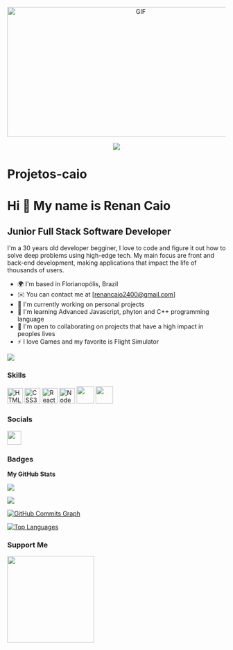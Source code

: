 <p align='center'>
    <img alt='GIF' src='https://github.com/mrhrifat/mrhrifat/blob/master/gifs/code.gif?raw=true' width='600' height='300' />
</p>
<div align='center'>
<img src='https://readme-typing-svg.herokuapp.com?font=ubuntu&color=16A085¢er=true&lines=Front+End+Developer;Enthusiastic+Programmer;Open+Source+Contributor;Code+For+Everyone'/ >
</div>




# Projetos-caio
Hi 👋 My name is Renan Caio
==========================

Junior Full Stack Software Developer
-----------------------------

I'm a 30 years old developer begginer, I love to code and figure it out how to solve deep problems using high-edge tech. My main focus are front and back-end development, making applications that impact the life of thousands of users.


* 🌍  I'm based in Florianopólis, Brazil
* ✉️  You can contact me at [renancaio2400@gmail.com]
* 🚀  I'm currently working on personal projects
* 🧠  I'm learning Advanced Javascript, phyton and C++ programming language
* 🤝  I'm open to collaborating on projects that have a high impact in peoples lives
* ⚡  I love Games and my favorite is Flight Simulator

<a href="https://www.github.com/renancaio22" target="_blank" rel="noreferrer"><img
src="https://img.shields.io/github/followers/renancaio22?logo=github&style=for-the-badge&color=3382ed&labelColor=171717" /></a>

### Skills

<p align="left">
<a href="https://developer.mozilla.org/en-US/docs/Glossary/HTML5" target="_blank" rel="noreferrer"><img src="https://raw.githubusercontent.com/danielcranney/readme-generator/main/public/icons/skills/html5-colored.svg" width="36" height="36" alt="HTML5" /></a>
<a href="https://developer.mozilla.org/en-US/docs/Web/CSS" target="_blank" rel="noreferrer"><img src="https://raw.githubusercontent.com/danielcranney/readme-generator/main/public/icons/skills/css3-colored.svg" width="36" height="36" alt="CSS3" /></a>  
<a href="https://reactjs.org/" target="_blank" rel="noreferrer"><img src="https://raw.githubusercontent.com/danielcranney/readme-generator/main/public/icons/skills/react-colored.svg" width="36" height="36" alt="React" /></a>
<a href="https://nodejs.org/en/" target="_blank" rel="noreferrer"><img src="https://raw.githubusercontent.com/danielcranney/readme-generator/main/public/icons/skills/nodejs-colored.svg" width="36" height="36" alt="NodeJS" /></a>
<img src="https://cdn.jsdelivr.net/gh/devicons/devicon/icons/javascript/javascript-original.svg" width="40" height="40"/> 
<img src="https://cdn.jsdelivr.net/gh/devicons/devicon/icons/python/python-original.svg" width="40" height="40" />

          
        

### Socials

<p align="left"> <a href="https://discord.com/users/905593895088451616" target="_blank" rel="noreferrer"><img src="https://raw.githubusercontent.com/danielcranney/readme-generator/main/public/icons/socials/discord.svg" width="32" height="32" /></a> <a href="https://www.github.com/renancaio22" target="_blank" rel="noreferrer"></a>

### Badges

<b>My GitHub Stats</b>

<a href="http://www.github.com/renancaio22"><img src="https://github-readme-stats-peguimasid.vercel.app/api?username=renancaio22&show_icons=true&hide=&count_private=true&title_color=3382ed&text_color=ffffff&icon_color=3382ed&bg_color=171717&hide_border=true&show_icons=true" /></a>

<a href="http://www.github.com/renancaio22"><img src="https://github-readme-streak-stats.herokuapp.com/?user=renancaio22&stroke=ffffff&background=171717&ring=3382ed&fire=3382ed&currStreakNum=ffffff&currStreakLabel=3382ed&sideNums=ffffff&sideLabels=ffffff&dates=ffffff&hide_border=true" /></a>

<a href="http://www.github.com/renancaio22"><img src="https://activity-graph.herokuapp.com/graph?username=renancaio22&bg_color=171717&color=ffffff&line=3382ed&point=ffffff&area_color=171717&area=true&hide_border=true&custom_title=GitHub%20Commits%20Graph" alt="GitHub Commits Graph" /></a>

<a href="https://github.com/renancaio22" align="left"><img src="https://github-readme-stats-peguimasid.vercel.app/api/top-langs/?username=renancaio22&layout=compact&title_color=3382ed&text_color=ffffff&icon_color=3382ed&bg_color=171717&hide_border=true&locale=en&custom_title=Top%20%Languages" alt="Top Languages" /></a>

### Support Me

<a href="https://www.buymeacoffee.com/renancaio2l"><img src="https://cdn.buymeacoffee.com/buttons/v2/default-yellow.png" width="200" /></a>
